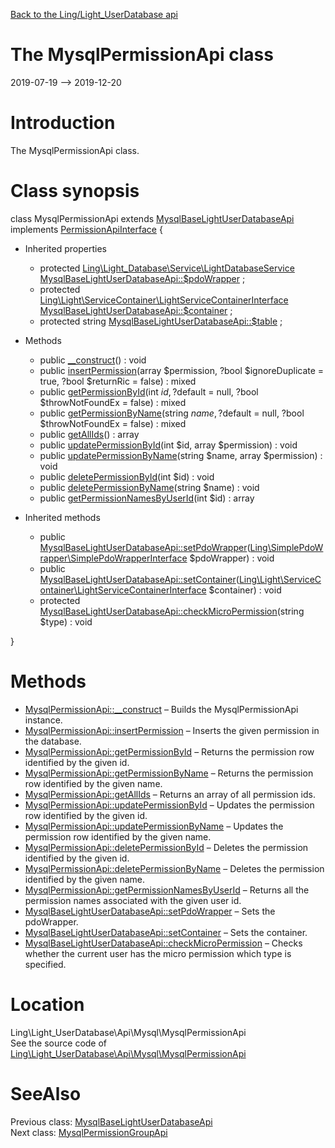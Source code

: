 [Back to the Ling/Light_UserDatabase api](https://github.com/lingtalfi/Light_UserDatabase/blob/master/doc/api/Ling/Light_UserDatabase.md)



The MysqlPermissionApi class
================
2019-07-19 --> 2019-12-20






Introduction
============

The MysqlPermissionApi class.



Class synopsis
==============


class <span class="pl-k">MysqlPermissionApi</span> extends [MysqlBaseLightUserDatabaseApi](https://github.com/lingtalfi/Light_UserDatabase/blob/master/doc/api/Ling/Light_UserDatabase/Api/Mysql/MysqlBaseLightUserDatabaseApi.md) implements [PermissionApiInterface](https://github.com/lingtalfi/Light_UserDatabase/blob/master/doc/api/Ling/Light_UserDatabase/Api/PermissionApiInterface.md) {

- Inherited properties
    - protected [Ling\Light_Database\Service\LightDatabaseService](https://github.com/lingtalfi/Light_Database/blob/master/doc/api/Ling/Light_Database/Service/LightDatabaseService.md) [MysqlBaseLightUserDatabaseApi::$pdoWrapper](#property-pdoWrapper) ;
    - protected [Ling\Light\ServiceContainer\LightServiceContainerInterface](https://github.com/lingtalfi/Light/blob/master/doc/api/Ling/Light/ServiceContainer/LightServiceContainerInterface.md) [MysqlBaseLightUserDatabaseApi::$container](#property-container) ;
    - protected string [MysqlBaseLightUserDatabaseApi::$table](#property-table) ;

- Methods
    - public [__construct](https://github.com/lingtalfi/Light_UserDatabase/blob/master/doc/api/Ling/Light_UserDatabase/Api/Mysql/MysqlPermissionApi/__construct.md)() : void
    - public [insertPermission](https://github.com/lingtalfi/Light_UserDatabase/blob/master/doc/api/Ling/Light_UserDatabase/Api/Mysql/MysqlPermissionApi/insertPermission.md)(array $permission, ?bool $ignoreDuplicate = true, ?bool $returnRic = false) : mixed
    - public [getPermissionById](https://github.com/lingtalfi/Light_UserDatabase/blob/master/doc/api/Ling/Light_UserDatabase/Api/Mysql/MysqlPermissionApi/getPermissionById.md)(int $id, ?$default = null, ?bool $throwNotFoundEx = false) : mixed
    - public [getPermissionByName](https://github.com/lingtalfi/Light_UserDatabase/blob/master/doc/api/Ling/Light_UserDatabase/Api/Mysql/MysqlPermissionApi/getPermissionByName.md)(string $name, ?$default = null, ?bool $throwNotFoundEx = false) : mixed
    - public [getAllIds](https://github.com/lingtalfi/Light_UserDatabase/blob/master/doc/api/Ling/Light_UserDatabase/Api/Mysql/MysqlPermissionApi/getAllIds.md)() : array
    - public [updatePermissionById](https://github.com/lingtalfi/Light_UserDatabase/blob/master/doc/api/Ling/Light_UserDatabase/Api/Mysql/MysqlPermissionApi/updatePermissionById.md)(int $id, array $permission) : void
    - public [updatePermissionByName](https://github.com/lingtalfi/Light_UserDatabase/blob/master/doc/api/Ling/Light_UserDatabase/Api/Mysql/MysqlPermissionApi/updatePermissionByName.md)(string $name, array $permission) : void
    - public [deletePermissionById](https://github.com/lingtalfi/Light_UserDatabase/blob/master/doc/api/Ling/Light_UserDatabase/Api/Mysql/MysqlPermissionApi/deletePermissionById.md)(int $id) : void
    - public [deletePermissionByName](https://github.com/lingtalfi/Light_UserDatabase/blob/master/doc/api/Ling/Light_UserDatabase/Api/Mysql/MysqlPermissionApi/deletePermissionByName.md)(string $name) : void
    - public [getPermissionNamesByUserId](https://github.com/lingtalfi/Light_UserDatabase/blob/master/doc/api/Ling/Light_UserDatabase/Api/Mysql/MysqlPermissionApi/getPermissionNamesByUserId.md)(int $id) : array

- Inherited methods
    - public [MysqlBaseLightUserDatabaseApi::setPdoWrapper](https://github.com/lingtalfi/Light_UserDatabase/blob/master/doc/api/Ling/Light_UserDatabase/Api/Mysql/MysqlBaseLightUserDatabaseApi/setPdoWrapper.md)([Ling\SimplePdoWrapper\SimplePdoWrapperInterface](https://github.com/lingtalfi/SimplePdoWrapper/blob/master/doc/api/Ling/SimplePdoWrapper/SimplePdoWrapperInterface.md) $pdoWrapper) : void
    - public [MysqlBaseLightUserDatabaseApi::setContainer](https://github.com/lingtalfi/Light_UserDatabase/blob/master/doc/api/Ling/Light_UserDatabase/Api/Mysql/MysqlBaseLightUserDatabaseApi/setContainer.md)([Ling\Light\ServiceContainer\LightServiceContainerInterface](https://github.com/lingtalfi/Light/blob/master/doc/api/Ling/Light/ServiceContainer/LightServiceContainerInterface.md) $container) : void
    - protected [MysqlBaseLightUserDatabaseApi::checkMicroPermission](https://github.com/lingtalfi/Light_UserDatabase/blob/master/doc/api/Ling/Light_UserDatabase/Api/Mysql/MysqlBaseLightUserDatabaseApi/checkMicroPermission.md)(string $type) : void

}






Methods
==============

- [MysqlPermissionApi::__construct](https://github.com/lingtalfi/Light_UserDatabase/blob/master/doc/api/Ling/Light_UserDatabase/Api/Mysql/MysqlPermissionApi/__construct.md) &ndash; Builds the MysqlPermissionApi instance.
- [MysqlPermissionApi::insertPermission](https://github.com/lingtalfi/Light_UserDatabase/blob/master/doc/api/Ling/Light_UserDatabase/Api/Mysql/MysqlPermissionApi/insertPermission.md) &ndash; Inserts the given permission in the database.
- [MysqlPermissionApi::getPermissionById](https://github.com/lingtalfi/Light_UserDatabase/blob/master/doc/api/Ling/Light_UserDatabase/Api/Mysql/MysqlPermissionApi/getPermissionById.md) &ndash; Returns the permission row identified by the given id.
- [MysqlPermissionApi::getPermissionByName](https://github.com/lingtalfi/Light_UserDatabase/blob/master/doc/api/Ling/Light_UserDatabase/Api/Mysql/MysqlPermissionApi/getPermissionByName.md) &ndash; Returns the permission row identified by the given name.
- [MysqlPermissionApi::getAllIds](https://github.com/lingtalfi/Light_UserDatabase/blob/master/doc/api/Ling/Light_UserDatabase/Api/Mysql/MysqlPermissionApi/getAllIds.md) &ndash; Returns an array of all permission ids.
- [MysqlPermissionApi::updatePermissionById](https://github.com/lingtalfi/Light_UserDatabase/blob/master/doc/api/Ling/Light_UserDatabase/Api/Mysql/MysqlPermissionApi/updatePermissionById.md) &ndash; Updates the permission row identified by the given id.
- [MysqlPermissionApi::updatePermissionByName](https://github.com/lingtalfi/Light_UserDatabase/blob/master/doc/api/Ling/Light_UserDatabase/Api/Mysql/MysqlPermissionApi/updatePermissionByName.md) &ndash; Updates the permission row identified by the given name.
- [MysqlPermissionApi::deletePermissionById](https://github.com/lingtalfi/Light_UserDatabase/blob/master/doc/api/Ling/Light_UserDatabase/Api/Mysql/MysqlPermissionApi/deletePermissionById.md) &ndash; Deletes the permission identified by the given id.
- [MysqlPermissionApi::deletePermissionByName](https://github.com/lingtalfi/Light_UserDatabase/blob/master/doc/api/Ling/Light_UserDatabase/Api/Mysql/MysqlPermissionApi/deletePermissionByName.md) &ndash; Deletes the permission identified by the given name.
- [MysqlPermissionApi::getPermissionNamesByUserId](https://github.com/lingtalfi/Light_UserDatabase/blob/master/doc/api/Ling/Light_UserDatabase/Api/Mysql/MysqlPermissionApi/getPermissionNamesByUserId.md) &ndash; Returns all the permission names associated with the given user id.
- [MysqlBaseLightUserDatabaseApi::setPdoWrapper](https://github.com/lingtalfi/Light_UserDatabase/blob/master/doc/api/Ling/Light_UserDatabase/Api/Mysql/MysqlBaseLightUserDatabaseApi/setPdoWrapper.md) &ndash; Sets the pdoWrapper.
- [MysqlBaseLightUserDatabaseApi::setContainer](https://github.com/lingtalfi/Light_UserDatabase/blob/master/doc/api/Ling/Light_UserDatabase/Api/Mysql/MysqlBaseLightUserDatabaseApi/setContainer.md) &ndash; Sets the container.
- [MysqlBaseLightUserDatabaseApi::checkMicroPermission](https://github.com/lingtalfi/Light_UserDatabase/blob/master/doc/api/Ling/Light_UserDatabase/Api/Mysql/MysqlBaseLightUserDatabaseApi/checkMicroPermission.md) &ndash; Checks whether the current user has the micro permission which type is specified.





Location
=============
Ling\Light_UserDatabase\Api\Mysql\MysqlPermissionApi<br>
See the source code of [Ling\Light_UserDatabase\Api\Mysql\MysqlPermissionApi](https://github.com/lingtalfi/Light_UserDatabase/blob/master/Api/Mysql/MysqlPermissionApi.php)



SeeAlso
==============
Previous class: [MysqlBaseLightUserDatabaseApi](https://github.com/lingtalfi/Light_UserDatabase/blob/master/doc/api/Ling/Light_UserDatabase/Api/Mysql/MysqlBaseLightUserDatabaseApi.md)<br>Next class: [MysqlPermissionGroupApi](https://github.com/lingtalfi/Light_UserDatabase/blob/master/doc/api/Ling/Light_UserDatabase/Api/Mysql/MysqlPermissionGroupApi.md)<br>
